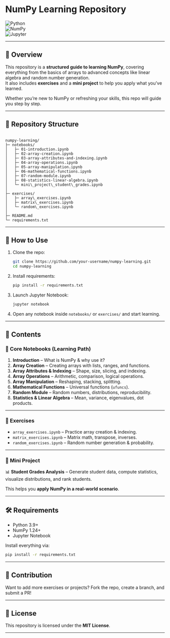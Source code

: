 # NumPy Learning Repository  

![Python](https://img.shields.io/badge/Python-3.9%2B-blue?logo=python)  
![NumPy](https://img.shields.io/badge/NumPy-1.24%2B-orange?logo=numpy)  
![Jupyter](https://img.shields.io/badge/Notebook-Jupyter-F37626?logo=jupyter)  

---

## 📘 Overview  

This repository is a **structured guide to learning NumPy**, covering everything from the basics of arrays to advanced concepts like linear algebra and random number generation.  
It also includes **exercises** and a **mini project** to help you apply what you’ve learned.  

Whether you’re new to NumPy or refreshing your skills, this repo will guide you step by step.  

---

## 📂 Repository Structure  

````

numpy-learning/
├─ notebooks/
│   ├─ 01-introduction.ipynb
│   ├─ 02-array-creation.ipynb
│   ├─ 03-array-attributes-and-indexing.ipynb
│   ├─ 04-array-operations.ipynb
│   ├─ 05-array-manipulation.ipynb
│   ├─ 06-mathematical-functions.ipynb
│   ├─ 07-random-module.ipynb
│   ├─ 08-statistics-linear-algebra.ipynb
│   └─ mini\_project\_student\_grades.ipynb
│
├─ exercises/
│   ├─ array\_exercises.ipynb
│   ├─ matrix\_exercises.ipynb
│   └─ random\_exercises.ipynb
│
├─ README.md
└─ requirements.txt

````

---

## 🚀 How to Use  

1. Clone the repo:  
   ```bash
   git clone https://github.com/your-username/numpy-learning.git
   cd numpy-learning
   ```

2. Install requirements:

   ```bash
   pip install -r requirements.txt
   ```

3. Launch Jupyter Notebook:

   ```bash
   jupyter notebook
   ```

4. Open any notebook inside `notebooks/` or `exercises/` and start learning.

---

## 📑 Contents

### 🔹 Core Notebooks (Learning Path)

1. **Introduction** – What is NumPy & why use it?
2. **Array Creation** – Creating arrays with lists, ranges, and functions.
3. **Array Attributes & Indexing** – Shape, size, slicing, and indexing.
4. **Array Operations** – Arithmetic, comparison, logical operations.
5. **Array Manipulation** – Reshaping, stacking, splitting.
6. **Mathematical Functions** – Universal functions (`ufuncs`).
7. **Random Module** – Random numbers, distributions, reproducibility.
8. **Statistics & Linear Algebra** – Mean, variance, eigenvalues, dot products.

---

### 🔹 Exercises

* `array_exercises.ipynb` – Practice array creation & indexing.
* `matrix_exercises.ipynb` – Matrix math, transpose, inverses.
* `random_exercises.ipynb` – Random number generation & probability.

---

### 🔹 Mini Project

📊 **Student Grades Analysis** – Generate student data, compute statistics, visualize distributions, and rank students.

This helps you **apply NumPy in a real-world scenario**.

---

## 🛠 Requirements

* Python 3.9+
* NumPy 1.24+
* Jupyter Notebook

Install everything via:

```bash
pip install -r requirements.txt
```

---

## 🌟 Contribution

Want to add more exercises or projects? Fork the repo, create a branch, and submit a PR!

---

## 📜 License

This repository is licensed under the **MIT License**.

---

```
```
